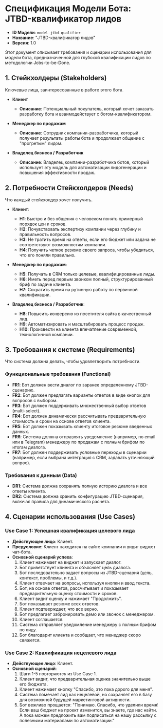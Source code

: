 # Спецификация Модели Бота: JTBD-квалификатор лидов

- **ID Модели**: `model-jtbd-qualifier`
- **Название**: "JTBD-квалификатор лидов"
- **Версия**: 1.0

Этот документ описывает требования и сценарии использования для модели бота, предназначенной для глубокой квалификации лидов по методологии Jobs-to-be-Done.

## 1. Стейкхолдеры (Stakeholders)

Ключевые лица, заинтересованные в работе этого бота.

- **Клиент**
  - **Описание**: Потенциальный покупатель, который хочет заказать разработку бота и взаимодействует с ботом-квалификатором.

- **Менеджер по продажам**
  - **Описание**: Сотрудник компании-разработчика, который получает результаты работы бота и продолжает общение с "прогретым" лидом.

- **Владелец бизнеса / Разработчик**
  - **Описание**: Владелец компании-разработчика ботов, который использует эту модель для автоматизации лидогенерации и повышения эффективности продаж.

## 2. Потребности Стейкхолдеров (Needs)

Что каждый стейкхолдер хочет получить.

- **Клиент**:
  - **Н1**: Быстро и без общения с человеком понять примерный порядок цен и сроков.
  - **Н2**: Почувствовать экспертизу компании через глубину и правильность вопросов.
  - **Н3**: Не тратить время на ответы, если его бюджет или задача не соответствуют возможностям компании.
  - **Н4**: Получить четкое резюме своего запроса, чтобы убедиться, что его поняли правильно.

- **Менеджер по продажам**:
  - **Н5**: Получать в CRM только целевые, квалифицированные лиды.
  - **Н6**: Иметь перед первым звонком полный, структурированный бриф по задаче клиента.
  - **Н7**: Сократить время на рутинную работу по первичной квалификации.

- **Владелец бизнеса / Разработчик**:
  - **Н8**: Повысить конверсию из посетителя сайта в качественный лид.
  - **Н9**: Автоматизировать и масштабировать процесс продаж.
  - **Н10**: Произвести на клиента впечатление современной, технологичной компании.

## 3. Требования к системе (Requirements)

Что система должна делать, чтобы удовлетворить потребности.

### Функциональные требования (Functional)

- **FR1**: Бот должен вести диалог по заранее определенному JTBD-сценарию.
- **FR2**: Бот должен предлагать варианты ответов в виде кнопок для вопросов с выбором.
- **FR3**: Бот должен поддерживать множественный выбор ответов (multi-select).
- **FR4**: Бот должен динамически рассчитывать предварительную стоимость и сроки на основе ответов клиента.
- **FR5**: Бот должен показывать клиенту итоговое резюме введенных данных.
- **FR6**: Система должна отправлять уведомление (например, по email или в Telegram) менеджеру по продажам с полным брифом по итогам диалога.
- **FR7**: Бот должен поддерживать условные переходы в сценарии (например, если выбрана интеграция с CRM, задавать уточняющий вопрос).

### Требования к данным (Data)

- **DR1**: Система должна сохранять полную историю диалога и все ответы клиента.
- **DR2**: Система должна хранить конфигурацию JTBD-сценария, включая правила для динамического расчета.

## 4. Сценарии использования (Use Cases)

### Use Case 1: Успешная квалификация целевого лида

- **Действующее лицо**: Клиент.
- **Предусловие**: Клиент находится на сайте компании и видит виджет чат-бота.
- **Основной сценарий успеха**:
  1. Клиент нажимает на виджет и запускает диалог.
  2. Бот приветствует клиента и объясняет цель диалога.
  3. Бот последовательно задает вопросы из JTBD-сценария (цель, контекст, проблемы, и т.д.).
  4. Клиент отвечает на вопросы, используя кнопки и ввод текста.
  5. Бот, на основе ответов, рассчитывает и показывает предварительную оценку стоимости и сроков.
  6. Клиент видит оценку и нажимает "Продолжить".
  7. Бот показывает резюме всех ответов.
  8. Клиент подтверждает, что все верно.
  9. Бот предлагает забронировать демо или звонок с менеджером.
  10. Клиент соглашается.
  11. Система отправляет уведомление менеджеру с полным брифом по лиду.
  12. Бот благодарит клиента и сообщает, что менеджер скоро свяжется.

### Use Case 2: Квалификация нецелевого лида

- **Действующее лицо**: Клиент.
- **Основной сценарий**:
  1. Шаги 1-5 повторяются из Use Case 1.
  2. Клиент видит, что предварительная оценка значительно выше его бюджета.
  3. Клиент нажимает кнопку "Спасибо, это пока дорого для меня".
  4. Система помечает лид как нецелевой, но сохраняет его в базу для возможной будущей маркетинговой активности.
  5. Бот вежливо прощается: "Понимаю. Спасибо, что уделили время! Если ваш бюджет на проект изменится, вы знаете, где нас найти. А пока можем предложить вам подписаться на нашу рассылку с полезными материалами по автоматизации."
